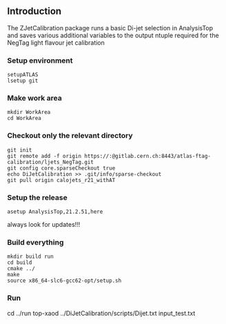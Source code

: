 ## Introduction
The ZJetCalibration package runs a basic Di-jet selection in AnalysisTop and saves various additional variables to the output ntuple required for the NegTag light flavour jet calibration

### Setup environment
```
setupATLAS
lsetup git
```

### Make work area
```
mkdir WorkArea
cd WorkArea
```

### Checkout only the relevant directory
```
git init
git remote add -f origin https://:@gitlab.cern.ch:8443/atlas-ftag-calibration/ljets_NegTag.git
git config core.sparseCheckout true
echo DiJetCalibration >> .git/info/sparse-checkout
git pull origin calojets_r21_withAT
```

### Setup the release
```
asetup AnalysisTop,21.2.51,here 
```
always look for updates!!!

### Build everything
```
mkdir build run
cd build
cmake ../
make
source x86_64-slc6-gcc62-opt/setup.sh
```
### Run
cd ../run
top-xaod ../DiJetCalibration/scripts/Dijet.txt input_test.txt

